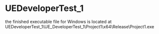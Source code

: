 # UEDeveloperTest_1

the finished executable file for Windows is located at
UEDeveloperTest_1\UE_DeveloperTest_1\Project1\x64\Release\Project1.exe

